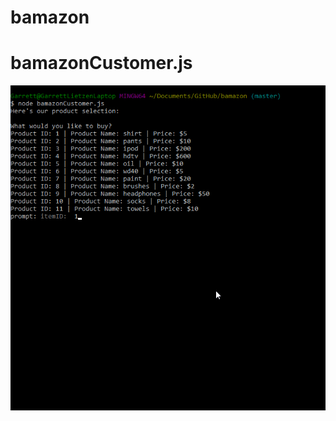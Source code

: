 # bamazon


# bamazonCustomer.js 
![Alt Text](https://github.com/glietzen/bamazon/blob/master/readmeGIFS/animation%201.gif)